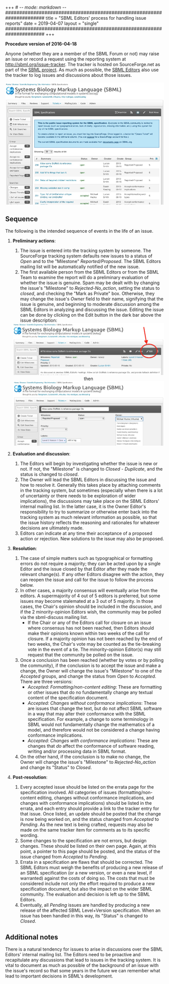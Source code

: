 +++ # -*- mode: markdown -*-
######################################################################
title  = "SBML Editors' process for handling issue reports"
date   = 2019-04-07
layout = "single"
######################################################################
+++

**Procedure version of 2016-04-18**

Anyone (whether they are a member of the SBML Forum or not) may raise an issue or record a request using the reporting system at <http://sbml.org/issue-tracker>. The tracker is hosted on SourceForge.net as part of the [SBML project](http://sourceforge.net/projects/sbml). As much as possible, the [SBML Editors](/about) also use the tracker to log issues and discussions about those issues.

<img class="screenshot" src="sbml-tracker-screenshot.png">

## Sequence

The following is the intended sequence of events in the life of an issue.

1.  **Preliminary actions**:
    1.  The issue is entered into the tracking system by someone. The SourceForge tracking system defaults new issues to a status of *Open* and to the "Milestone" *Reported/Proposed*. The SBML Editors mailing list will be automatically notified of the new issue.
    2.  The first available person from the SBML Editors or from the SBML Team to examine the report will do a preliminary evaluation of whether the issue is genuine. Spam may be dealt with by changing the issue's "Milestone" to *Rejected-No\_action*, setting the status to *closed*, and checking the "Mark as Private" box. Otherwise, they may change the issue's *Owner* field to their name, signifying that the issue is genuine, and beginning to moderate discussion among the SBML Editors in analyzing and discussing the issue. Editing the issue can be done by clicking on the Edit button in the dark bar above the issue description:
    <img class="screenshot" src="sbml-issue-tracker-edit-button.png">
    <center>then</center>
    <img class="screenshot" src="sbml-issue-tracker-assigned.png">

2.  **Evaluation and discussion**:
    1.  The Editors will begin by investigating whether the issue is new or not. If not, the "Milestone" is changed to *Closed - Duplicate*, and the status is changed to *closed*.
    2.  The Owner will lead the SBML Editors in discussing the issue and how to resolve it. Generally this takes place by attaching comments in the tracking system, but sometimes (especially when there is a lot of uncertainty or there needs to be exploration of wider implications), the discussions may take place on the SBML Editors' internal mailing list. In the latter case, it is the Owner Editor's responsibility to try to summarize or otherwise enter back into the tracking system as much relevant information as possible, so that the issue history reflects the reasoning and rationales for whatever decisions are ultimately made.
    3.  Editors can indicate at any time their acceptance of a proposed action or rejection. New solutions to the issue may also be proposed.
3.  **Resolution**:
    1.  The case of simple matters such as typographical or formatting errors do not require a majority; they can be acted upon by a single Editor and the issue closed by that Editor after they made the relevant change(s). If any other Editors disagree with the action, they can reopen the issue and call for the issue to follow the process below.
    2.  In other cases, a majority consensus will eventually arise from the editors. A supermajority of 4 out of 5 editors is preferred, but some issues may become stalemated at a 3 out of 5 majority.  In those cases, the Chair's opinion should be included in the discussion, and if the 2 minority-opinion Editors wish, the community may be polled via the sbml-discuss mailing list.
          - If the Chair or any of the Editors call for closure on an issue where consensus has not been reached, then Editors should make their opinions known within two weeks of the call for closure. If a majority opinion has not been reached by the end of two weeks, the Chair's vote may be counted as the tie-breaking vote in the event of a tie. The minority-opinion Editor(s) may still request that the community be polled on the issue.
    3.  Once a conclusion has been reached (whether by votes or by polling the community), if the conclusion is to accept the issue and make a change, the Owner will change the issue's "Milestone" to one of the *Accepted* groups, and change the status from *Open* to *Accepted*. There are three versions:
          - *Accepted: Formatting/non-content editing*: These are formatting or other issues that do no fundamentally change any textual content of the specification document.
          - *Accepted: Changes without conformance implications*: These are issues that change the text, but do not affect SBML software in a way that may alter their conformance with the SBML specification. For example, a change to some terminology in SBML would not fundamentally change the mathematics of a model, and therefore would not be considered a change having conformance implications.
          - *Accepted: Changes with conformance implications*: These are changes that *do* affect the conformance of software reading, writing and/or processing data in SBML format.
    4.  On the other hand, if the conclusion is to make no change, the Owner will change the issue's "Milestone" to *Rejected-No\_action* and change its "Status" to *Closed*.
4.  **Post-resolution**:
    1.  Every accepted issue should be listed on the errata page for the specification involved. All categories of issues (formatting/non-content editing, changes without conformance implications, and changes with conformance implications) should be listed in the errata, and each entry should provide a link to the tracker entry for that issue. Once listed, an update should be posted that the change is now being worked on, and the status changed from *Accepted* to *Pending*. As the new text is being crafted, requests may also be made on the same tracker item for comments as to its specific wording.
    2.  Some changes to the specification are not errors, but design changes. These should be listed on their own page.  Again, at this point, a pointer to this page should be posted, and the status of the issue changed from *Accepted* to *Pending*.
    3.  Errata in a specification are flaws that should be corrected.  The SBML Editors must weigh the benefits of producing a new release of an SBML specification (or a new version, or even a new level, if warranted) against the costs of doing so. The costs that must be considered include not only the effort required to produce a new specification document, but also the impact on the wider SBML community. The evaluation and decision is left up to the SBML Editors.
    4.  Eventually, all *Pending* issues are handled by producing a new release of the affected SBML Level+Version specification. When an issue has been handled in this way, its "Status" is changed to *Closed*.

## Additional notes

There is a natural tendency for issues to arise in discussions over the SBML Editors' internal mailing list. The Editors need to be proactive and recapitulate any discussions that lead to issues in the tracking system. It is vital to document as much as possible of the background of an issue with the issue's record so that some years in the future we can remember what lead to important decisions in SBML's development.
